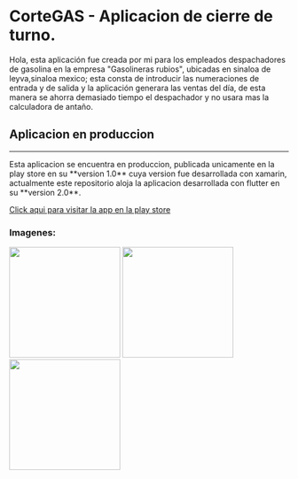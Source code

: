 <h1>CorteGAS - Aplicacion de cierre de turno.</h1>
<p>
    Hola, esta aplicación fue creada por mi para los empleados despachadores de gasolina en la empresa "Gasolineras rubios", ubicadas en sinaloa de leyva,sinaloa mexico; 
    esta consta de introducir las numeraciones de entrada y de salida y la aplicación generara las ventas del día, de esta manera se ahorra demasiado tiempo el despachador y no usara mas la calculadora de antaño.
</p>
<h2>Aplicacion en produccion</h2>
<hr>
<p>
    Esta aplicacion se encuentra en produccion, publicada unicamente en la play store en su **version 1.0** cuya version fue desarrollada con xamarin, actualmente este repositorio aloja la aplicacion desarrollada con flutter en su **version 2.0**. 
</p>
<a href="https://play.google.com/store/apps/details?id=com.cortegas.cortegasapp">Click aqui para visitar la app en la play store</a>
<h3>Imagenes:</h3>
<img src="https://res.cloudinary.com/dlds4xwpk/image/upload/v1594082399/Screenshot_20200706_182528_com.example.corte_gas_qttpbi.jpg" width="200" alt="">
<img src="https://res.cloudinary.com/dlds4xwpk/image/upload/v1594082400/Screenshot_20200706_182536_com.example.corte_gas_ryzn38.jpg" width="200" alt="">
<img src="https://res.cloudinary.com/dlds4xwpk/image/upload/v1594082398/Screenshot_20200706_182551_com.example.corte_gas_cczxue.jpg" width="200" alt="">
